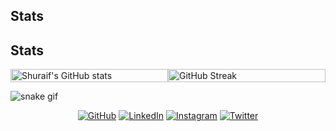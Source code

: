 ## Stats

<h2>Stats</h2>
<div style="display: flex; flex-direction: row; justify-content: flex-start; align-items: center;">
   <img src="https://github-readme-stats.vercel.app/api?username=shuraif&show_icons=true&theme=transparent" alt="Shuraif's GitHub stats" style="width: 100%; height: auto;">
   <img src="https://github-readme-streak-stats.herokuapp.com?user=shuraif" alt="GitHub Streak" style="width: 100%; height: auto;">
</div>


<!-- 
https://github-readme-streak-stats.herokuapp.com/demo/
https://github.com/anuraghazra/github-readme-stats
-->


  
![snake gif](https://raw.githubusercontent.com/shuraif/shuraif/output/github-contribution-grid-snake.svg)

<p align="center">
	<a href="https://github.com/shuraif"><img src="https://user-images.githubusercontent.com/58532023/171219272-a68dd897-a9c7-4826-b7e6-10ef84e6a0a8.png" alt="GitHub"/></a>
	<a href="https://www.linkedin.com/in/muhammed-shuraif/"><img src="https://user-images.githubusercontent.com/58532023/171219303-8839f911-21bf-453f-b517-9dd6ef9a873c.png" alt="LinkedIn"/></a>
	<a href="https://www.instagram.com/5huraif/"><img src="https://user-images.githubusercontent.com/58532023/171219320-cc1517cb-54a9-470c-a92d-965524a7b3aa.png" alt="Instagram"/></a>
	<a href="https://mobile.twitter.com/ShuraifMuhammed/"><img src="https://user-images.githubusercontent.com/58532023/171218519-2ccc030a-72b5-45ea-a2ec-7f1dfbef917f.png" alt="Twitter"/></a>
</p>
